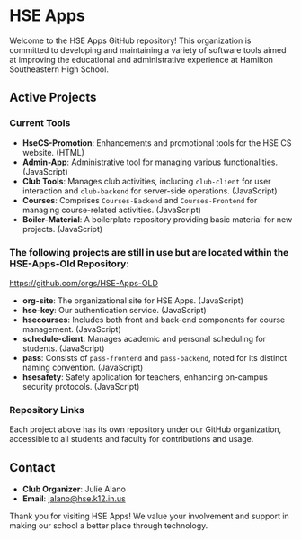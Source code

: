 # HSE Apps

Welcome to the HSE Apps GitHub repository! This organization is committed to developing and maintaining a variety of software tools aimed at improving the educational and administrative experience at Hamilton Southeastern High School.

## Active Projects

### Current Tools
- **HseCS-Promotion**: Enhancements and promotional tools for the HSE CS website. (HTML)
- **Admin-App**: Administrative tool for managing various functionalities. (JavaScript)
- **Club Tools**: Manages club activities, including `club-client` for user interaction and `club-backend` for server-side operations. (JavaScript)
- **Courses**: Comprises `Courses-Backend` and `Courses-Frontend` for managing course-related activities. (JavaScript)
- **Boiler-Material**: A boilerplate repository providing basic material for new projects. (JavaScript)
### The following projects are still in use but are located within the HSE-Apps-Old Repository:
 https://github.com/orgs/HSE-Apps-OLD
- **org-site**: The organizational site for HSE Apps. (JavaScript)
- **hse-key**: Our authentication service. (JavaScript)
- **hsecourses**: Includes both front and back-end components for course management. (JavaScript)
- **schedule-client**: Manages academic and personal scheduling for students. (JavaScript)
- **pass**: Consists of `pass-frontend` and `pass-backend`, noted for its distinct naming convention. (JavaScript)
- **hsesafety**: Safety application for teachers, enhancing on-campus security protocols. (JavaScript)

### Repository Links
Each project above has its own repository under our GitHub organization, accessible to all students and faculty for contributions and usage.


## Contact

- **Club Organizer**: Julie Alano
- **Email**: jalano@hse.k12.in.us

Thank you for visiting HSE Apps! We value your involvement and support in making our school a better place through technology.
